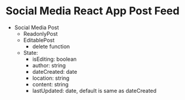 # Social Media React App Post Feed 

- Social Media Post 
	- ReadonlyPost
	- EditablePost 
		- delete function
	- State:
		- isEditing: boolean 
		- author: string 
		- dateCreated: date
		- location: string 
		- content: string 
		- lastUpdated: date, default is same as dateCreated